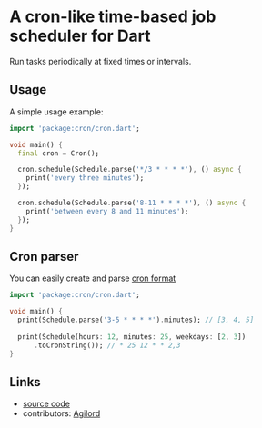 # A cron-like time-based job scheduler for Dart

Run tasks periodically at fixed times or intervals.

## Usage

A simple usage example:

```dart
import 'package:cron/cron.dart';

void main() {
  final cron = Cron();

  cron.schedule(Schedule.parse('*/3 * * * *'), () async {
    print('every three minutes');
  });

  cron.schedule(Schedule.parse('8-11 * * * *'), () async {
    print('between every 8 and 11 minutes');
  });
}
```

## Cron parser
You can easily create and parse [cron format](https://en.wikipedia.org/wiki/Cron)

```dart
import 'package:cron/cron.dart';

void main() {
  print(Schedule.parse('3-5 * * * *').minutes); // [3, 4, 5]
  
  print(Schedule(hours: 12, minutes: 25, weekdays: [2, 3])
      .toCronString()); // * 25 12 * * 2,3
}
```

## Links

- [source code][source]
- contributors: [Agilord][agilord]

[source]: https://github.com/agilord/cron
[agilord]: https://www.agilord.com/
